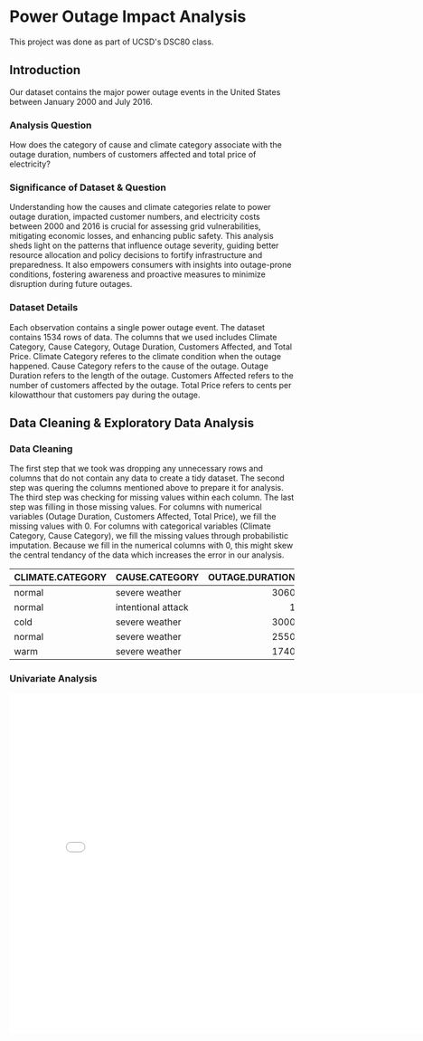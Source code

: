 # Power Outage Impact Analysis

This project was done as part of UCSD's DSC80 class.

## Introduction
Our dataset contains the major power outage events in the United States between January 2000 and July 2016.

### Analysis Question
How does the category of cause and climate category associate with the outage duration, numbers of customers affected and total price of electricity?

### Significance of Dataset & Question
Understanding how the causes and climate categories relate to power outage duration, impacted customer numbers, and electricity costs between 2000 and 2016 is crucial for assessing grid vulnerabilities, mitigating economic losses, and enhancing public safety. This analysis sheds light on the patterns that influence outage severity, guiding better resource allocation and policy decisions to fortify infrastructure and preparedness. It also empowers consumers with insights into outage-prone conditions, fostering awareness and proactive measures to minimize disruption during future outages.

### Dataset Details
Each observation contains a single power outage event. The dataset contains 1534 rows of data. The columns that we used includes Climate Category, Cause Category, Outage Duration, Customers Affected, and Total Price. Climate Category referes to the climate condition when the outage happened. Cause Category refers to the cause of the outage. Outage Duration refers to the length of the outage. Customers Affected refers to the number of customers affected by the outage. Total Price refers to cents per kilowatthour that customers pay during the outage.

## Data Cleaning & Exploratory Data Analysis

### Data Cleaning
The first step that we took was dropping any unnecessary rows and columns that do not contain any data to create a tidy dataset. The second step was quering the columns mentioned above to prepare it for analysis. The third step was checking for missing values within each column. The last step was filling in those missing values. For columns with numerical variables (Outage Duration, Customers Affected, Total Price), we fill the missing values with 0. For columns with categorical variables (Climate Category, Cause Category), we fill the missing values through probabilistic imputation. Because we fill in the numerical columns with 0, this might skew the central tendancy of the data which increases the error in our analysis. 

| CLIMATE.CATEGORY   | CAUSE.CATEGORY     |   OUTAGE.DURATION |   CUSTOMERS.AFFECTED |   TOTAL.PRICE |
|:-------------------|:-------------------|------------------:|---------------------:|--------------:|
| normal             | severe weather     |              3060 |                70000 |          9.28 |
| normal             | intentional attack |                 1 |                    0 |          9.28 |
| cold               | severe weather     |              3000 |                70000 |          8.15 |
| normal             | severe weather     |              2550 |                68200 |          9.19 |
| warm               | severe weather     |              1740 |               250000 |         10.43 |


### Univariate Analysis

<iframe src="assets/OutageDurationDistribution.html" width=800 height=600 frameBorder=0></iframe>
